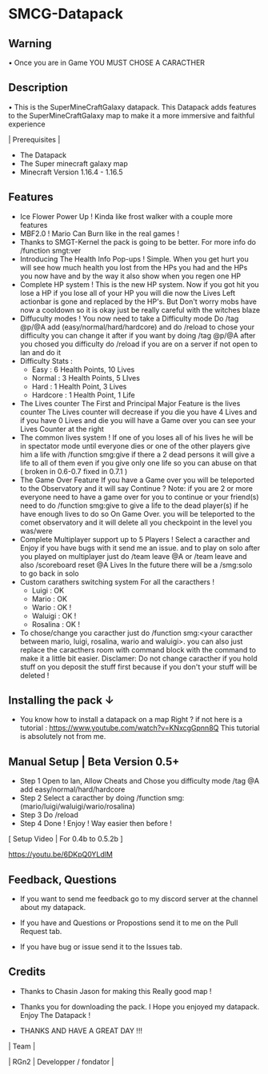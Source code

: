 # SMCG-Datapack

## Warning

• Once you are in Game YOU MUST CHOSE A CARACTHER

## Description

• This is the SuperMineCraftGalaxy datapack. This Datapack adds features to the SuperMineCraftGalaxy map to make it a more immersive and faithful experience

| Prerequisites |

- The Datapack
- The Super minecraft galaxy map
- Minecraft Version 1.16.4 - 1.16.5

## Features

- Ice Flower Power Up ! Kinda like frost walker with a couple more features
- MBF2.0 ! Mario Can Burn like in the real games !
- Thanks to SMGT-Kernel the pack is going to be better. For more info do /function smgt:ver
- Introducing The Health Info Pop-ups ! Simple. When you get hurt you will see how much health you lost from the HPs you had and the HPs you now have and by the way it also show when you regen one HP
- Complete HP system ! This is the new HP system. Now if you got hit you lose a HP if you lose all of your HP you will die now the Lives Left actionbar is gone and replaced by the HP's. But Don't worry mobs have now a cooldown so it is okay just be really careful with the witches blaze
- Diffuculty modes ! You now need to take a Difficulty mode Do /tag @p/@A add (easy/normal/hard/hardcore) and do /reload to chose your difficulty you can change it after if you want by doing /tag @p/@A after you chosed you difficulty do /reload if you are on a server if not open to lan and do it
- Difficulty Stats :
  - Easy : 6 Health Points, 10 Lives
  - Normal : 3 Health Points, 5 LIves
  - Hard : 1 Health Point, 3 Lives
  - Hardcore : 1 Health Point, 1 Life
- The Lives counter The First and Principal Major Feature is the lives counter The Lives counter will decrease if you die you have 4 Lives and if you have 0 Lives and die you will have a Game over you can see your Lives Counter at the right
- The common lives system ! If one of you loses all of his lives he will be in spectator mode until everyone dies or one of the other players give him a life with /function smg:give if there a 2 dead persons it will give a life to all of them even if you give only one life so you can abuse on that ( broken in 0.6-0.7 fixed in 0.7.1 )
- The Game Over Feature If you have a Game over you will be teleported to the Observatory and it will say Continue ? Note: if you are 2 or more everyone need to have a game over for you to continue or your friend(s) need to do /function smg:give to give a life to the dead player(s) if he have enough lives to do so On Game Over. you will be teleported to the comet observatory and it will delete all you checkpoint in the level you was/were
- Complete Multiplayer support up to 5 Players ! Select a caracther and Enjoy if you have bugs with it send me an issue. and to play on solo after you played on multiplayer just do /team leave @A or /team leave and also /scoreboard reset @A Lives In the future there will be a /smg:solo to go back in solo
- Custom carathers switching system For all the caracthers !
  - Luigi : OK
  - Mario : OK
  - Wario : OK !
  - Waluigi : OK !
  - Rosalina : OK !
- To chose/change you caracther just do /function smg:<your caracther between mario, luigi, rosalina, wario and waluigi>. you can also just replace the caracthers room with command block with the command to make it a little bit easier.
 Disclamer: Do not change caracther if you hold stuff on you deposit the stuff first because if you don't your stuff will be deleted !

## Installing the pack ↓

- You know how to install a datapack on a map Right ?
if not here is a tutorial : https://www.youtube.com/watch?v=KNxcgGpnn8Q
This tutorial is absolutely not from me.

## Manual Setup | Beta Version 0.5+ 

- Step 1
Open to lan, Allow Cheats and Chose you difficulty mode /tag @A add easy/normal/hard/hardcore
- Step 2
Select a caracther by doing /function smg:(mario/luigi/waluigi/wario/rosalina)
- Step 3
Do /reload
- Step 4
Done ! Enjoy ! Way easier then before !

[ Setup Video | For 0.4b to 0.5.2b ]

 https://youtu.be/6DKpQ0YLdlM

## Feedback, Questions 

- If you want to send me feedback go to my discord server at the channel about my datapack.

- If you have and Questions or Propostions send it to me on the Pull Request tab.

- If you have bug or issue send it to the Issues tab.

## Credits

- Thanks to Chasin Jason for making this Really good map !

- Thanks you for downloading the pack. I Hope you enjoyed my datapack. Enjoy The Datapack !

- THANKS AND HAVE A GREAT DAY !!!

| Team |

| RGn2 | Developper / fondator |
